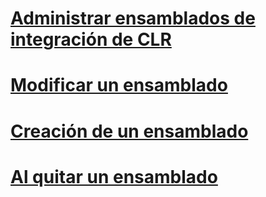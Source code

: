 # [Administrar ensamblados de integración de CLR](managing-clr-integration-assemblies.md)
# [Modificar un ensamblado](altering-an-assembly.md)
# [Creación de un ensamblado](creating-an-assembly.md)
# [Al quitar un ensamblado](dropping-an-assembly.md)
